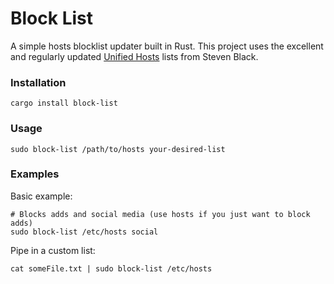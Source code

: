 # Block List

A simple hosts blocklist updater built in Rust.
This project uses the excellent and regularly updated [Unified Hosts](https://github.com/StevenBlack/hosts) lists from Steven Black.

### Installation

```shell
cargo install block-list
```

### Usage

```shell
sudo block-list /path/to/hosts your-desired-list
```

### Examples

Basic example:

```shell
# Blocks adds and social media (use hosts if you just want to block adds)
sudo block-list /etc/hosts social
```

Pipe in a custom list:

```
cat someFile.txt | sudo block-list /etc/hosts
```
